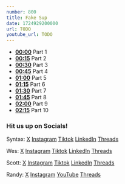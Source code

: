 ```yaml
---
number: 800
title: Fake Sup
date: 1724929200000
url: TODO
youtube_url: TODO
---
```


* **[00:00](#t=00:00)** Part 1
* **[00:15](#t=00:15)** Part 2
* **[00:30](#t=00:30)** Part 3
* **[00:45](#t=00:45)** Part 4
* **[01:00](#t=01:00)** Part 5
* **[01:15](#t=01:15)** Part 6
* **[01:30](#t=01:30)** Part 7
* **[01:45](#t=01:45)** Part 8
* **[02:00](#t=02:00)** Part 9
* **[02:15](#t=02:15)** Part 10

### Hit us up on Socials!

Syntax: [X](https://twitter.com/syntaxfm) [Instagram](https://www.instagram.com/syntax_fm/) [Tiktok](https://www.tiktok.com/@syntaxfm) [LinkedIn](https://www.linkedin.com/company/96077407/admin/feed/posts/) [Threads](https://www.threads.net/@syntax_fm)

Wes: [X](https://twitter.com/wesbos) [Instagram](https://www.instagram.com/wesbos/) [Tiktok](https://www.tiktok.com/@wesbos) [LinkedIn](https://www.linkedin.com/in/wesbos/) [Threads](https://www.threads.net/@wesbos)

Scott: [X](https://twitter.com/stolinski) [Instagram](https://www.instagram.com/stolinski/) [Tiktok](https://www.tiktok.com/@stolinski) [LinkedIn](https://www.linkedin.com/in/stolinski/) [Threads](https://www.threads.net/@stolinski)

Randy: [X](https://twitter.com/randyrektor) [Instagram](https://www.instagram.com/randyrektor/) [YouTube](https://www.youtube.com/@randyrektor) [Threads](https://www.threads.net/@randyrektor)